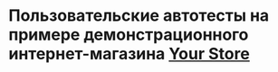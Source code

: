 # Пользовательские автотесты на примере демонстрационного интернет-магазина [Your Store](https://github.com/Anaiya798/Skillfactory/edit/main/README.md)
